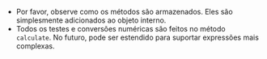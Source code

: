 
- Por favor, observe como os métodos são armazenados. Eles são simplesmente adicionados ao objeto interno.
- Todos os testes e conversões numéricas são feitos no método `calculate`. No futuro, pode ser estendido para suportar expressões mais complexas.
